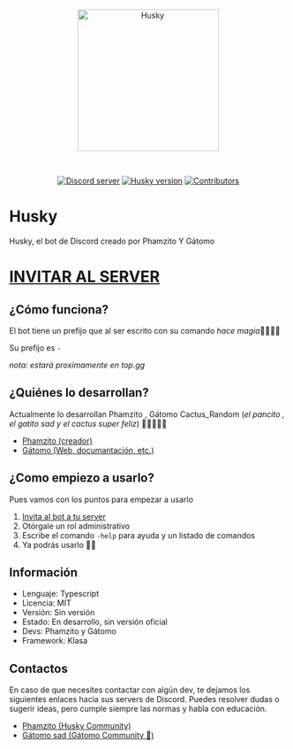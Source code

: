 <div align="center">
  <br />
  <p>
    <a href="https://discord.gg/d2AaGm4"><img src="https://i.imgur.com/sawTrcZ.png" width="256" height="256" alt="Husky" /></a>
  </p>
  
  <br />
  <p>
    <a href="https://discord.gg/d2AaGm4"><img src="https://img.shields.io/discord/696492359004979281?color=7289DA&label=DISCORD&logo=DISCORD&style=for-the-badge" alt="Discord server" /></a>
  <a href="https://github.com/TheHuskyBot/Husky/"><img src="https://img.shields.io/github/package-json/v/TheHuskyBot/Husky?logo=Pinboard&style=for-the-badge" alt="Husky version" /></a>
  <a href="https://github.com/TheHuskyBot/Husky/graphs/contributors"><img src="https://img.shields.io/github/contributors/TheHuskyBot/Husky.svg?logo=Github&style=for-the-badge" alt="Contributors" /></a>
  
  </p>
</div>


# Husky

Husky, el bot de Discord creado por Phamzito Y Gátomo

# [INVITAR AL SERVER](https://discordapp.com/oauth2/authorize?client_id=507073349336432640&permissions=3072&scope=bot)
  
## ¿Cómo funciona?

El bot tiene un prefijo que al ser escrito con su comando *hace magia*🧙‍♂️🧙‍♀️

Su prefijo es `-` 

*nota: estará proximamente en top.gg*

## ¿Quiénes lo desarrollan?

Actualmente lo desarrollan Phamzito , Gátomo Cactus_Random (*el pancito , el gatito sad y el cactus super feliz*) 🍞🐱‍💻😸🌵

* [Phamzito (creador)](https://github.com/Phamzito)
* [Gátomo (Web, documantación, etc.)](https://github.com/gatomo-oficial)

## ¿Como empiezo a usarlo?

Pues vamos con los puntos para empezar a usarlo

1. [Invita al bot a tu server](https://discordapp.com/oauth2/authorize?client_id=507073349336432640&permissions=3072&scope=bot)
2. Otórgale un rol administrativo
3. Escribe el comando ``-help`` para ayuda y un listado de comandos
4. Ya podrás usarlo 🎉🥳

## Información
* Lenguaje: Typescript
* Licencia: MIT
* Versión: Sin versión
* Estado: En desarrollo, sin versión oficial
* Devs: Phamzito y Gátomo
* Framework: Klasa

## Contactos

En caso de que necesites contactar con algún dev, te dejamos los siguientes enlaces hacia sus servers de Discord. Puedes resolver dudas o sugerir ideas, pero cumple siempre las normas y habla con educación.

* [Phamzito (Husky Community)](https://discord.gg/DpNgRU2)
* [Gátomo sad (Gátomo Community 🧪)](https://discord.gg/Pg3eeyN)
